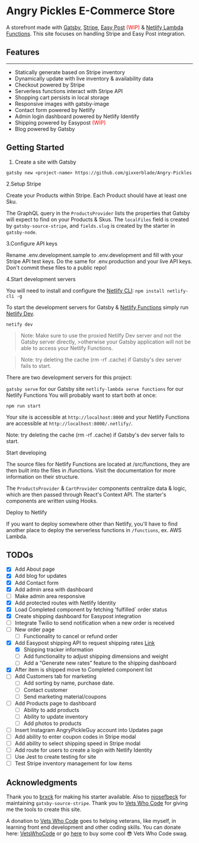 # Angry Pickles E-Commerce Store

A storefront made with [Gatsby](https://www.gatsbyjs.org/), [Stripe](https://stripe.com/), [Easy Post](https://www.easypost.com/) <span style="color:red">(WIP)</span> & [Netlify Lambda Functions](https://www.netlify.com/docs/functions/). This site focuses on handling Stripe and Easy Post integration.

## Features

---

- Statically generate based on Stripe inventory
- Dynamically update with live inventory & availability data
- Checkout powered by Stripe
- Serverless functions interact with Stripe API
- Shopping cart persists in local storage
- Responsive images with gatsby-image
- Contact form powered by Netlify
- Admin login dashboard powered by Netlify Identify
- Shipping powered by Easypost <span style="color:red">(WIP)</span>
- Blog powered by Gatsby

## Getting Started

1. Create a site with Gatsby

`gatsby new <project-name> https://github.com/gixxerblade/Angry-Pickles`

2.Setup Stripe

Create your Products within Stripe. Each Product should have at least one Sku.

The GraphQL query in the `ProductsProvider` lists the properties that Gatsby will expect to find on your Products & Skus. The `localFiles` field is created by `gatsby-source-stripe`, and `fields.slug` is created by the starter in `gatsby-node`.

3.Configure API keys

Rename .env.development.sample to .env.development and fill with your Stripe API test keys. Do the same for .env.production and your live API keys. Don't commit these files to a public repo!

4.Start development servers

You will need to install and configure the [Netlify CLI](https://docs.netlify.com/cli/get-started/): `npm install netlify-cli -g`

To start the development servers for Gatsby & [Netlify Functions](https://github.com/netlify/netlify-lambda#usage) simply run [Netlify Dev](https://www.netlify.com/products/dev/).

`netify dev`

> Note: Make sure to use the proxied Netilfy Dev server and not the Gatsby server directly, >otherwise your Gatsby application will not be able to access your Netlify Functions.

> Note: try deleting the cache (rm -rf .cache) if Gatsby's dev server fails to start.

There are two development servers for this project:

`gatsby serve` for our Gatsby site
`netlify-lambda serve functions` for our Netlify Functions
You will probably want to start both at once:

`npm run start`

Your site is accessible at `http://localhost:8000` and your Netlify Functions are accessible at `http://localhost:8000/.netlify/`.

Note: try deleting the cache (rm -rf .cache) if Gatsby's dev server fails to start.

Start developing

The source files for Netlify Functions are located at /src/functions, they are then built into the files in /functions. Visit the documentation for more information on their structure.

The `ProductsProvider` & `CartProvider` components centralize data & logic, which are then passed through React's Context API. The starter's components are written using Hooks.

Deploy to Netlify

If you want to deploy somewhere other than Netlify, you'll have to find another place to deploy the serverless functions in `/functions`, ex. AWS Lambda.

## TODOs

- [x] Add About page
- [x] Add blog for updates
- [x] Add Contact form
- [x] Add admin area with dashboard
- [ ] Make admin area responsive
- [x] Add protected routes with Netlify Identity
- [x] Load Completed component by fetching 'fulfilled` order status
- [x] Create shipping dashboard for Easypost integration
- [ ] Integrate Twilio to send notification when a new order is received
- [ ] New order page
  - [ ] Functionality to cancel or refund order
- [x] Add Easypost shipping API to request shipping rates [Link](https://github.com/EasyPost/easypost-node)
  - [x] Shipping tracker information
  - [ ] Add functionality to adjust shipping dimensions and weight
  - [ ] Add a “Generate new rates” feature to the shipping dashboard
- [x] After item is shipped move to Completed component list
- [ ] Add Customers tab for marketing
  - [ ] Add sorting by name, purchase date.
  - [ ] Contact customer
  - [ ] Send marketing material/coupons
- [ ] Add Products page to dashboard
  - [ ] Ability to add products
  - [ ] Ability to update inventory
  - [ ] Add photos to products
- [ ] Insert Instagram AngryPickleGuy account into Updates page
- [ ] Add ability to enter coupon codes in Stripe modal
- [ ] Add ability to select shipping speed in Stripe modal
- [ ] Add route for users to create a login with Netlify Identity
- [ ] Use Jest to create testing for site
- [ ] Test Stripe inventory management for low items

## Acknowledgments

Thank you to [brxck](https://github.com/brxck) for making his starter available. Also to [njosefbeck](https://github.com/njosefbeck) for maintaining `gatsby-source-stripe`. Thank you to [Vets Who Code](https://vetswhocode.io/) for giving me the tools to create this site.

A donation to [Vets Who Code](https://vetswhocode.io/) goes to helping veterans, like myself, in learning front end development and other coding skills. You can donate here: [VetsWhoCode](https://vetswhocode.io/donate) or go [here](https://hashflag.shop/) to buy some cool 😎 Vets Who Code swag.
